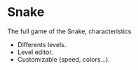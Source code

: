 # Snake

The full game of the Snake, characteristics

- Differents levels.
- Level editor.
- Customizable (speed, colors...).
